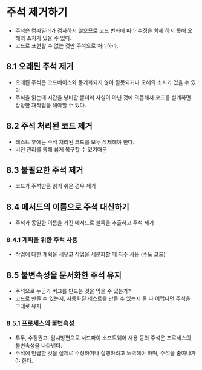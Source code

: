# 주석 제거하기

- 주석은 컴파일러가 검사하지 않으므로 코드 변화에 따라 수정을 함께 하지 못해 오해의 소지가 있을 수 있다.
- 코드로 표현할 수 없는 것만 주석으로 처리하라.

## 8.1 오래된 주석 제거

- 오래된 주석은 코드베이스와 동기화되지 않아 잘못되거나 오해의 소지가 있을 수 있다.
- 주석을 읽는데 시간을 낭비할 뿐더러 사실이 아닌 것에 의존해서 코드를 설계하면 상당한 재작업을 해야할 수 있다.

## 8.2 주석 처리된 코드 제거

- 테스트 후에는 주석 처리된 코드를 모두 삭제해야 한다.
- 버전 관리를 통해 쉽게 복구할 수 있기때문

## 8.3 불필요한 주석 제거

- 코드가 주석만큼 읽기 쉬운 경우 제거

## 8.4 메서드의 이름으로 주석 대신하기

- 주석과 동일한 이름을 가진 메서드로 블록을 추출하고 주석 제거

### 8.4.1 계획을 위한 주석 사용

- 작업에 대한 계획을 세우고 작업을 세분화할 때 자주 사용 (수도 코드)

## 8.5 불변속성을 문서화한 주석 유지

- 주석으로 누군가 버그를 만드는 것을 막을 수 있는가?
- 코드로 만들 수 있는지, 자동화된 테스트를 만들 수 있는지 둘 다 어렵다면 주석을 그대로 유지

### 8.5.1 프로세스의 불변속성

- 투두, 수정권고, 임시방편으로 서드파이 소프트웨어 사용 등의 주석은 프로세스의 불변속성을 나타낸다.
- 주석에 언급한 것을 실제로 수정하거나 실행하려고 노력해야 하며, 주석을 줄여나가야 한다.
